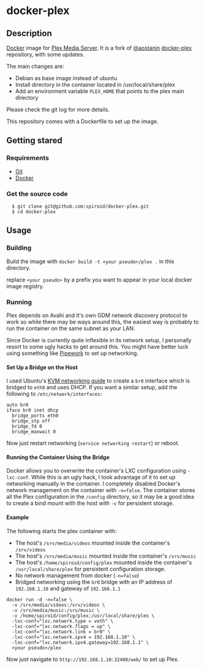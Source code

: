 # docker-plex

## Description

[Docker](http://docker.io) image for [Plex Media Server](http://www.plexapp.com/). It is a fork of [@aostanin](https://github.com/aostanin/) [docker-plex](https://github.com/aostanin/docker-plex) repository, with some updates.

The main changes are:
 * Debian as base image instead of ubuntu
 * Install directory in the container located in /usr/local/share/plex
 * Add an environment variable `PLEX_HOME` that points to the plex main directory


Please check the git log for more details.

This repository comes with a Dockerfile to set up the image.


## Getting stared

### Requirements
 * [Git](http://git-scm.com/)
 * [Docker](http://docker.io)

### Get the source code
```
  $ git clone git@github.com:spiroid/docker-plex.git
  $ cd docker-plex
```

## Usage

### Building

Build the image with `docker build -t <your pseudo>/plex .` in this directory.

replace `<your pseudo>` by a prefix you want to appear in your local docker image registry.


### Running

Plex depends on Avahi and it's own GDM network discovery protocol to work so while there may be ways around this, the easiest way is probably to run the container on the same subnet as your LAN.

Since Docker is currently quite inflexible in its network setup, I personally resort to some ugly hacks to get around this. You might have better luck using something like [Pipework](http://github.com/jpetazzo/pipework) to set up networking.

#### Set Up a Bridge on the Host

I used Ubuntu's [KVM networking guide](http://help.ubuntu.com/community/KVM/Networking) to create a `br0` interface which is bridged to `eth0` and uses DHCP. If you want a similar setup, add the following to `/etc/network/interfaces`:

```
auto br0
iface br0 inet dhcp
  bridge_ports eth0
  bridge_stp off
  bridge_fd 0
  bridge_maxwait 0
```

Now just restart networking (`service networking restart`) or reboot.

#### Running the Container Using the Bridge

Docker allows you to overwrite the container's LXC configuration using `-lxc-conf`. While this is an ugly hack, I took advantage of it to set up networking manually in the container. I completely disabled Docker's network management on the container with `-n=false`. The container stores all the Plex configuration in the `/config` directory, so it may be a good idea to create a bind mount with the host with `-v` for persistent storage.

#### Example

The following starts the plex container with:

- The host's `/srv/media/videos` mounted inside the container's `/srv/videos`
- The host's `/srv/media/music` mounted inside the container's `/srv/music`
- The host's `/home/spiroid/config/plex` mounted inside the container's `/usr/local/share/plex` for persistent configuration storage.
- No network management from docker (`-n=false`)
- Bridged networking using the `br0` bridge with an IP address of `192.168.1.10` and gateway of `192.168.1.1`

```
docker run -d -n=false \
  -v /srv/media/videos:/srv/videos \
  -v /srv/media/music:/srv/music \
  -v /home/spiroid/config/plex:/usr/local/share/plex \
  -lxc-conf="lxc.network.type = veth" \
  -lxc-conf="lxc.network.flags = up" \
  -lxc-conf="lxc.network.link = br0" \
  -lxc-conf="lxc.network.ipv4 = 192.168.1.10" \
  -lxc-conf="lxc.network.ipv4.gateway=192.168.1.1" \
  <your pseudo>/plex
```

Now just navigate to `http://192.168.1.10:32400/web/` to set up Plex.
